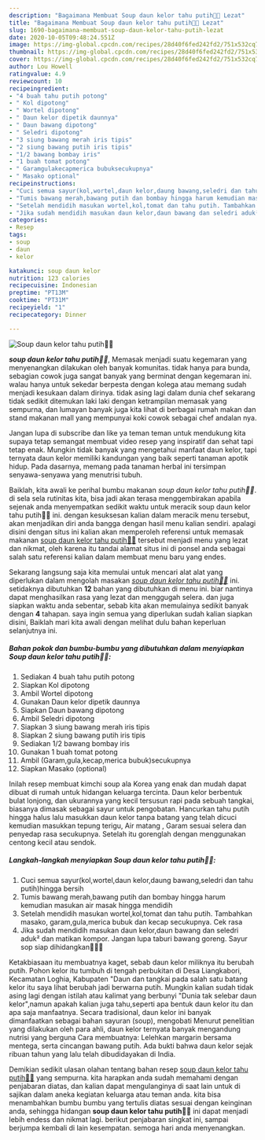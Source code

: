 ```yaml
---
description: "Bagaimana Membuat Soup daun kelor tahu putih🤗😋 Lezat"
title: "Bagaimana Membuat Soup daun kelor tahu putih🤗😋 Lezat"
slug: 1690-bagaimana-membuat-soup-daun-kelor-tahu-putih-lezat
date: 2020-10-05T09:48:24.551Z
image: https://img-global.cpcdn.com/recipes/28d40f6fed242fd2/751x532cq70/soup-daun-kelor-tahu-putih🤗😋-foto-resep-utama.jpg
thumbnail: https://img-global.cpcdn.com/recipes/28d40f6fed242fd2/751x532cq70/soup-daun-kelor-tahu-putih🤗😋-foto-resep-utama.jpg
cover: https://img-global.cpcdn.com/recipes/28d40f6fed242fd2/751x532cq70/soup-daun-kelor-tahu-putih🤗😋-foto-resep-utama.jpg
author: Lou Howell
ratingvalue: 4.9
reviewcount: 10
recipeingredient:
- "4 buah tahu putih potong"
- " Kol dipotong"
- " Wortel dipotong"
- " Daun kelor dipetik daunnya"
- " Daun bawang dipotong"
- " Seledri dipotong"
- "3 siung bawang merah iris tipis"
- "2 siung bawang putih iris tipis"
- "1/2 bawang bombay iris"
- "1 buah tomat potong"
- " Garamgulakecapmerica bubuksecukupnya"
- " Masako optional"
recipeinstructions:
- "Cuci semua sayur(kol,wortel,daun kelor,daung bawang,seledri dan tahu putih)hingga bersih"
- "Tumis bawang merah,bawang putih dan bombay hingga harum kemudian masukan air masak hingga mendidih"
- "Setelah mendidih masukan wortel,kol,tomat dan tahu putih. Tambahkan masako, garam,gula,merica bubuk dan kecap secukupnya. Cek rasa"
- "Jika sudah mendidih masukan daun kelor,daun bawang dan seledri aduk² dan matikan kompor. Jangan lupa taburi bawang goreng. Sayur sop siap dihidangkan🤗🤗😋"
categories:
- Resep
tags:
- soup
- daun
- kelor

katakunci: soup daun kelor 
nutrition: 123 calories
recipecuisine: Indonesian
preptime: "PT13M"
cooktime: "PT31M"
recipeyield: "1"
recipecategory: Dinner

---
```



![Soup daun kelor tahu putih🤗😋](https://img-global.cpcdn.com/recipes/28d40f6fed242fd2/751x532cq70/soup-daun-kelor-tahu-putih🤗😋-foto-resep-utama.jpg)

<b><i>soup daun kelor tahu putih🤗😋</i></b>, Memasak menjadi suatu kegemaran yang menyenangkan dilakukan oleh banyak komunitas. tidak hanya para bunda, sebagian cowok juga sangat banyak yang berminat dengan kegemaran ini. walau hanya untuk sekedar berpesta dengan kolega atau memang sudah menjadi kesukaan dalam dirinya. tidak asing lagi dalam dunia chef sekarang tidak sedikit ditemukan laki laki dengan ketrampilan memasak yang sempurna, dan lumayan banyak juga kita lihat di berbagai rumah makan dan stand makanan mall yang mempunyai koki cowok sebagai chef andalan nya.

Jangan lupa di subscribe dan like ya teman teman untuk mendukung kita supaya tetap semangat membuat video resep yang inspiratif dan sehat tapi tetap enak. Mungkin tidak banyak yang mengetahui manfaat daun kelor, tapi ternyata daun kelor memiliki kandungan yang baik seperti tanaman apotik hidup. Pada dasarnya, memang pada tanaman herbal ini tersimpan senyawa-senyawa yang menutrisi tubuh.

Baiklah, kita awali ke perihal bumbu makanan <i>soup daun kelor tahu putih🤗😋</i>. di sela sela rutinitas kita, bisa jadi akan terasa menggembirakan apabila sejenak anda menyempatkan sedikit waktu untuk meracik soup daun kelor tahu putih🤗😋 ini. dengan kesuksesan kalian dalam meracik menu tersebut, akan menjadikan diri anda bangga dengan hasil menu kalian sendiri. apalagi disini dengan situs ini kalian akan memperoleh referensi untuk memasak makanan <u>soup daun kelor tahu putih🤗😋</u> tersebut menjadi menu yang lezat dan nikmat, oleh karena itu tandai alamat situs ini di ponsel anda sebagai salah satu referensi kalian dalam membuat menu baru yang endes.


Sekarang langsung saja kita memulai untuk mencari alat alat yang diperlukan dalam mengolah masakan <u><i>soup daun kelor tahu putih🤗😋</i></u> ini. setidaknya dibutuhkan <b>12</b> bahan yang dibutuhkan di menu ini. biar nantinya dapat menghasilkan rasa yang lezat dan menggugah selera. dan juga siapkan waktu anda sebentar, sebab kita akan memulainya sedikit banyak dengan <b>4</b> tahapan. saya ingin semua yang diperlukan sudah kalian siapkan disini, Baiklah mari kita awali dengan melihat dulu bahan keperluan selanjutnya ini.

<!--inarticleads1-->

##### Bahan pokok dan bumbu-bumbu yang dibutuhkan dalam menyiapkan Soup daun kelor tahu putih🤗😋:

1. Sediakan 4 buah tahu putih potong
1. Siapkan  Kol dipotong
1. Ambil  Wortel dipotong
1. Gunakan  Daun kelor dipetik daunnya
1. Siapkan  Daun bawang dipotong
1. Ambil  Seledri dipotong
1. Siapkan 3 siung bawang merah iris tipis
1. Siapkan 2 siung bawang putih iris tipis
1. Sediakan 1/2 bawang bombay iris
1. Gunakan 1 buah tomat potong
1. Ambil  (Garam,gula,kecap,merica bubuk)secukupnya
1. Siapkan  Masako (optional)


Inilah resep membuat kimchi soup ala Korea yang enak dan mudah dapat dibuat di rumah untuk hidangan keluarga tercinta. Daun kelor berbentuk bulat lonjong, dan ukurannya yang kecil tersusun rapi pada sebuah tangkai, biasanya dimasak sebagai sayur untuk pengobatan. Hancurkan tahu putih hingga halus lalu masukkan daun kelor tanpa batang yang telah dicuci kemudian masukkan tepung terigu, Air matang , Garam sesuai selera dan penyedap rasa secukupnya. Setelah itu gorenglah dengan menggunakan centong kecil atau sendok. 

<!--inarticleads2-->

##### Langkah-langkah menyiapkan Soup daun kelor tahu putih🤗😋:

1. Cuci semua sayur(kol,wortel,daun kelor,daung bawang,seledri dan tahu putih)hingga bersih
1. Tumis bawang merah,bawang putih dan bombay hingga harum kemudian masukan air masak hingga mendidih
1. Setelah mendidih masukan wortel,kol,tomat dan tahu putih. Tambahkan masako, garam,gula,merica bubuk dan kecap secukupnya. Cek rasa
1. Jika sudah mendidih masukan daun kelor,daun bawang dan seledri aduk² dan matikan kompor. Jangan lupa taburi bawang goreng. Sayur sop siap dihidangkan🤗🤗😋


Ketakbiasaan itu membuatnya kaget, sebab daun kelor miliknya itu berubah putih. Pohon kelor itu tumbuh di tengah perbukitan di Desa Liangkabori, Kecamatan Loghia, Kabupaten &#34;Daun dan tangkai pada salah satu batang kelor itu saya lihat berubah jadi berwarna putih. Mungkin kalian sudah tidak asing lagi dengan istilah atau kalimat yang berbunyi &#34;Dunia tak selebar daun kelor&#34;,namun apakah kalian juga tahu,seperti apa bentuk daun kelor itu dan apa saja manfaatnya. Secara tradisional, daun kelor ini banyak dimanfaatkan sebagai bahan sayuran (soup), mengobati Menurut penelitian yang dilakukan oleh para ahli, daun kelor ternyata banyak mengandung nutrisi yang berguna Cara membuatnya: Lelehkan margarin bersama mentega, serta cincangan bawang putih. Ada bukti bahwa daun kelor sejak ribuan tahun yang lalu telah dibudidayakan di India. 

Demikian sedikit ulasan olahan tentang bahan resep <u>soup daun kelor tahu putih🤗😋</u> yang sempurna. kita harapkan anda sudah memahami dengan penjabaran diatas, dan kalian dapat mengulanginya di saat lain untuk di sajikan dalam aneka kegiatan keluarga atau teman anda. kita bisa menambahkan bumbu bumbu yang tertulis diatas sesuai dengan keinginan anda, sehingga hidangan <b>soup daun kelor tahu putih🤗😋</b> ini dapat menjadi lebih endess dan nikmat lagi. berikut penjabaran singkat ini, sampai berjumpa kembali di lain kesempatan. semoga hari anda menyenangkan.
